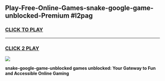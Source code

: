 
## Play-Free-Online-Games-snake-google-game-unblocked-Premium #l2pag
<h3>
<a href="https://premium.freeplayer.one?title=snake-google-game-unblocked&ref=8M">CLICK TO PLAY</a></h3>
<hr>

<h3>
<a href="https://premium.freeplayer.one?title=snake-google-game-unblocked&ref=8M">CLICK 2 PLAY</a>
  
</h3>

<a href="https://premium.freeplayer.one?title=snake-google-game-unblocked&ref=8M"><img src="https://clearcache.store/games.png"></a>


**snake-google-game-unblocked games unblocked: Your Gateway to Fun and Accessible Online Gaming**
